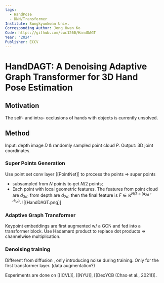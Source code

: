 ```yaml
---
tags:
  - HandPose
  - DNN/Transformer
Institute: Sungkyunkwan Univ.
Corresponding Author: Jong Hwan Ko
Code: https://github.com/cwc1260/HandDAGT
Year: "2024"
Publisher: ECCV
---
```

# HandDAGT: A Denoising Adaptive Graph Transformer for 3D Hand Pose Estimation
## Motivation
The self- and intra- occlusions of hands with objects is currently unsolved.

## Method
Input: depth image $D$ & randomly sampled point cloud $P$.
Output: 3D joint coordinates.
### Super Points Generation
Use point set conv layer [[PointNet]] to process the points => super points
* subsampled from $N$ points to get $N/2$ points;
* Each point with local geometric features.
The features from point cloud are $d_{3d}$, from depth are $d_{2d}$, then the final feature is $F\in\mathbb{R}^{N/2\times (d_{2d} + d_{3d})}$.
![[HandDAGT.png]]
### Adaptive Graph Transformer
Keypoint embeddings are first augmented w/ a GCN and fed into a transformer block.
Use Hadamard product to replace dot products => channelwise multiplication.

### Denoising training
Different from diffusion , only introducing noise during training. Only for the first transformer layer. (data augmentation?)

Experiments are done on [[ICVL]], [[NYU]], [[DexYCB (Chao et al., 2021)]].
